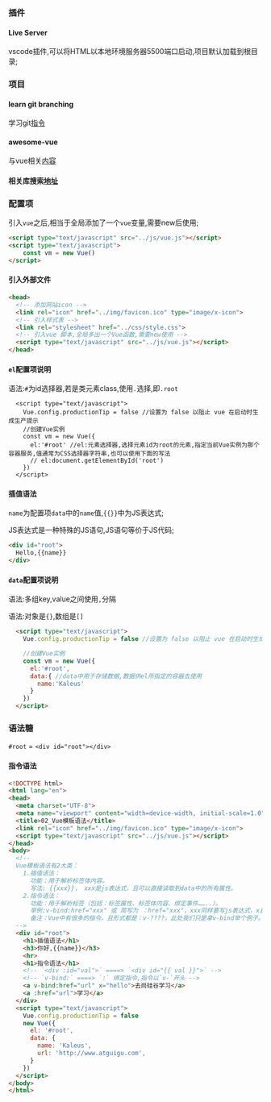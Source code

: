 ### 插件

#### Live Server

vscode插件,可以将HTML以本地环境服务器5500端口启动,项目默认加载到根目录;

### 项目

#### learn git branching

学习git[指令](https://github.com/pcottle/learnGitBranching) 

#### awesome-vue

与vue相关[内容](https://github.com/vuejs/awesome-vue#readme)

#### 相关库搜索[地址](https://awesomejs.dev/for/vue/)

### 配置项

引入`vue`之后,相当于全局添加了一个`vue`变量,需要new后使用;

```html
<script type="text/javascript" src="../js/vue.js"></script>
<script type="text/javascript">
    const vm = new Vue()
</script>
```

#### 引入外部文件

```html
<head>
  <!-- 添加网站icon -->
  <link rel="icon" href="../img/favicon.ico" type="image/x-icon">
  <!-- 引入样式表 -->
  <link rel="stylesheet" href="../css/style.css">
  <!-- 引入vue 脚本,全局多出一个Vue函数,需要new使用 -->
  <script type="text/javascript" src="../js/vue.js"></script>
</head>
```

#### `el`配置项说明

语法:`#`为id选择器,若是类元素class,使用`.`选择,即`.root`

```tsx
  <script type="text/javascript">
    Vue.config.productionTip = false //设置为 false 以阻止 vue 在启动时生成生产提示
    //创建Vue实例
    const vm = new Vue({
      el:'#root' //el:元素选择器,选择元素id为root的元素,指定当前Vue实例为那个容器服务,值通常为CSS选择器字符串,也可以使用下面的写法
      // el:document.getElementById('root')
    })
  </script>
```

#### 插值语法

`name`为配置项`data`中的`name`值,`{{}}`中为JS表达式;

JS表达式是一种特殊的JS语句,JS语句等价于JS代码;

```html
<div id="root">
  Hello,{{name}}
</div>
```

#### `data`配置项说明

语法:多组key,value之间使用`,`分隔

语法:对象是`{}`,数组是`[]`

```HTML
  <script type="text/javascript">
    Vue.config.productionTip = false //设置为 false 以阻止 vue 在启动时生成生产提示

    //创建Vue实例
    const vm = new Vue({
      el:'#root', 
      data:{ //data中用于存储数据,数据供el所指定的容器去使用
        name:'Kaleus'
      }
    })
  </script>
```



### 语法糖

`#root` = `<div id="root"></div>`

#### 指令语法

```html
<!DOCTYPE html>
<html lang="en">
<head>
  <meta charset="UTF-8">
  <meta name="viewport" content="width=device-width, initial-scale=1.0">
  <title>02_Vue模板语法</title>
  <link rel="icon" href="../img/favicon.ico" type="image/x-icon">
  <script type="text/javascript" src="../js/vue.js"></script>
</head>
<body>
  <!-- 
  Vue模板语法有2大类：
    1.插值语法：
      功能：用于解析标签体内容。
      写法: {{xxx}}， xxx是js表达式，且可以直接读取到data中的所有属性。
    2.指令语法：
      功能：用于解析标签（包括：标签属性、标签体内容、绑定事件……..）。
      举例:v-bind:href="xxx" 或 简写为 ：href="xxx"，xxx同样要写js表达式，x且可以直接读取到data中的所有属性。
      备注：Vue中有很多的指令，且形式都是：v-????，此处我们只是拿v-bind举个例子。
  -->
  <div id="root">
    <h1>插值语法</h1>
    <h3>你好,{{name}}</h3>
    <hr>
    <h1>指令语法</h1>
    <!-- `<div :id="val">` ====> `<div id="{{ val }}">` -->
    <!-- `v-bind:` ====> `:` 绑定指令,指令以`v-`开头 -->
    <a v-bind:href="url" x="hello">去尚硅谷学习</a>
    <a :href="url">学习</a>
  </div>
  <script type="text/javascript">
    Vue.config.productionTip = false
    new Vue({
      el: '#root',
      data: {
        name: 'Kaleus',
        url: 'http://www.atguigu.com',
      }
    })
  </script>
</body>
</html>
```

